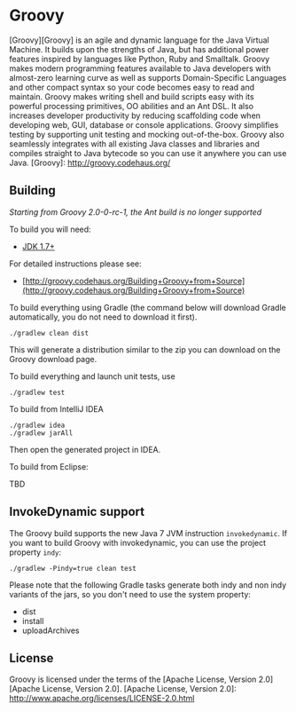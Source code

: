 ﻿Groovy
===

[Groovy][Groovy] is an agile and dynamic language for the Java Virtual Machine. It builds upon the strengths of Java, but has additional power features inspired by languages like Python, Ruby and Smalltalk. Groovy makes modern programming features available to Java developers with almost-zero learning curve as well as supports Domain-Specific Languages and other compact syntax so your code becomes easy to read and maintain. Groovy makes writing shell and build scripts easy with its powerful processing primitives, OO abilities and an Ant DSL. It also increases developer productivity by reducing scaffolding code when developing web, GUI, database or console applications. Groovy simplifies testing by supporting unit testing and mocking out-of-the-box. Groovy also seamlessly integrates with all existing Java classes and libraries and compiles straight to Java bytecode so you can use it anywhere you can use Java.
[Groovy]: http://groovy.codehaus.org/

Building
---

_Starting from Groovy 2.0-0-rc-1, the Ant build is no longer supported_

To build you will need:

* [JDK 1.7+](http://www.oracle.com/technetwork/java/javase/downloads)


For detailed instructions please see:

* [http://groovy.codehaus.org/Building+Groovy+from+Source](http://groovy.codehaus.org/Building+Groovy+from+Source)

To build everything using Gradle (the command below will download Gradle automatically, you do not need to download it first).

    ./gradlew clean dist

This will generate a distribution similar to the zip you can download on the Groovy download page.

To build everything and launch unit tests, use

    ./gradlew test

To build from IntelliJ IDEA

    ./gradlew idea
    ./gradlew jarAll

Then open the generated project in IDEA.

To build from Eclipse:

TBD


InvokeDynamic support
---

The Groovy build supports the new Java 7 JVM instruction ```invokedynamic```. If you want to build Groovy with invokedynamic, you can use the project property ```indy```:

    ./gradlew -Pindy=true clean test

Please note that the following Gradle tasks generate both indy and non indy variants of the jars, so you don't need to use the system property:

* dist
* install
* uploadArchives

License
---

Groovy is licensed under the terms of the [Apache License, Version 2.0][Apache License, Version 2.0].
[Apache License, Version 2.0]: http://www.apache.org/licenses/LICENSE-2.0.html
